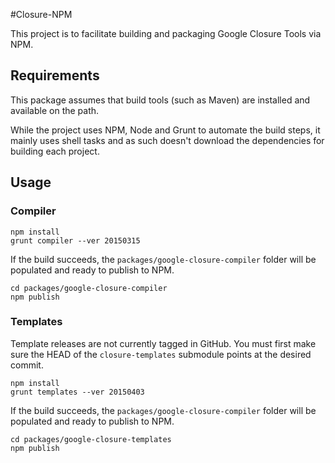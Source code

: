 #Closure-NPM

This project is to facilitate building and packaging Google Closure Tools via NPM.

## Requirements
This package assumes that build tools (such as Maven) are installed and available on the path.

While the project uses NPM, Node and Grunt to automate the build steps, it mainly uses shell tasks and as such doesn't download the dependencies for building each project.

## Usage

### Compiler

    npm install
    grunt compiler --ver 20150315
    
If the build succeeds, the `packages/google-closure-compiler` folder will be populated and ready to publish to NPM.

    cd packages/google-closure-compiler
    npm publish
    
### Templates

Template releases are not currently tagged in GitHub. You must first make sure the HEAD of the `closure-templates` submodule points at the desired commit.

    npm install
    grunt templates --ver 20150403 

If the build succeeds, the `packages/google-closure-compiler` folder will be populated and ready to publish to NPM.

    cd packages/google-closure-templates
    npm publish